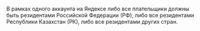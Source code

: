 В рамках одного аккаунта на Яндексе либо все плательщики должны быть резидентами Российской Федерации (РФ), либо все резидентами Республики Казахстан (РК), либо все резидентами других стран.
